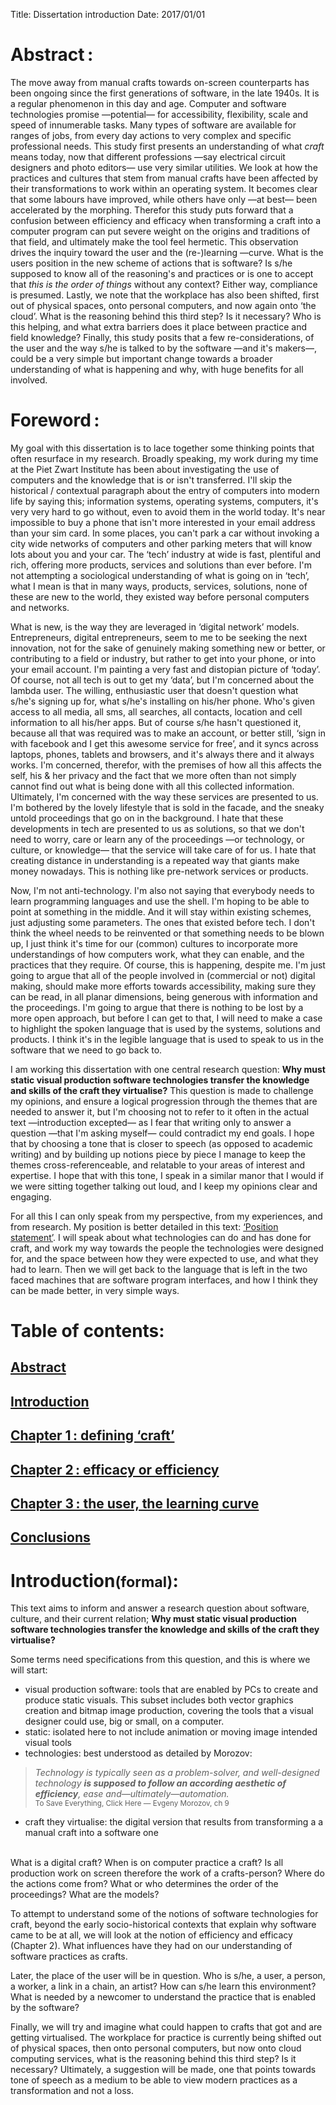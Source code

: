 Title: Dissertation introduction
Date: 2017/01/01

# Abstract :
The move away from manual crafts towards on-screen counterparts has been ongoing since the first generations of software, in the late 1940s. It is a regular phenomenon in this day and age. Computer and software technologies promise —potential— for accessibility, flexibility, scale and speed of innumerable tasks. Many types of software are available for ranges of jobs, from every day actions to very complex and specific professional needs. This study first presents an understanding of what *craft* means today, now that different professions —say electrical circuit designers and photo editors— use very similar utilities. We look at how the practices and cultures that stem from manual crafts have been affected by their transformations to work within an operating system. It becomes clear that some labours have improved, while others have only —at best— been accelerated by the morphing. Therefor this study puts forward that a confusion between efficiency and efficacy when transforming a craft into a computer program can put severe weight on the origins and traditions of that field, and ultimately make the tool feel hermetic. <!--(tentatively answering the question relative to why it is important that tools and practice transfer culture and knowledge)--> This observation drives the inquiry toward the user and the (re-)learning —curve. What is the users position in the new scheme of actions that is software? Is s/he supposed to know all of the reasoning's and practices or is one to accept that *this is the order of things* without any context? Either way, compliance is presumed. Lastly, we note that the workplace has also been shifted, first out of physical spaces, onto personal computers, and now again onto ‘the cloud’. What is the reasoning behind this third step? Is it necessary? Who is this helping, and what extra barriers does it place between practice and field knowledge? Finally, this study posits that a few re-considerations, of the user and the way s/he is talked to by the software —and it's makers—, could be a very simple but important change towards a broader understanding of what is happening and why, with huge benefits for all involved.

# Foreword :

My goal with this dissertation is to lace together some thinking points that often resurface in my research. Broadly speaking, my work during my time at the Piet Zwart Institute has been about investigating the use of computers and the knowledge that is or isn't transferred. I'll skip the historical / contextual paragraph about the entry of computers into modern life by saying this; information systems, operating systems, computers, it's very very hard to go without, even to avoid them in the world today. It's near impossible to buy a phone that isn't more interested in your email address than your sim card. In some places, you can't park a car without invoking a city wide networks of computers and other parking meters that will know lots about you and your car. The ‘tech’ industry at wide is fast, plentiful and rich, offering more products, services and solutions than ever before. I'm not attempting a sociological understanding of what is going on in ‘tech’, what I mean is that in many ways, products, services, solutions, none of these are new to the world, they existed way before personal computers and networks.

What is new, is the way they are leveraged in ‘digital network’ models. Entrepreneurs, digital entrepreneurs, seem to me to be seeking the next innovation, not for the sake of genuinely making something new or better, or contributing to a field or industry, but rather to get into your phone, or into your email account. I'm painting a very fast and distopian picture of ‘today’. Of course, not all tech is out to get my ‘data’, but I'm concerned about the lambda user. The willing, enthusiastic user that doesn't question what s/he's signing up for, what s/he's installing on his/her phone. Who's given access to all media, all sms, all searches, all contacts, location and cell information to all his/her apps. But of course s/he hasn't questioned it, because all that was required was to make an account, or better still, ‘sign in with facebook and I get this awesome service for free’, and it syncs across laptops, phones, tablets and browsers, and it's always there and it always works. I'm concerned, therefor, with the premises of how all this affects the self, his & her privacy and the fact that we more often than not simply cannot find out what is being done with all this collected information. Ultimately, I'm concerned with the way these services are presented to us. I'm bothered by the lovely lifestyle that is sold in the facade, and the sneaky untold proceedings that go on in the background. I hate that these developments in tech are presented to us as solutions, so that we don't need to worry, care or learn any of the proceedings —or technology, or culture, or knowledge— that the service will take care of for us. I hate that creating distance in understanding is a repeated way that giants make money nowadays. This is nothing like pre-network services or products.

Now, I'm not anti-technology. I'm also not saying that everybody needs to learn programming languages and use the shell. I'm hoping to be able to point at something in the middle. And it will stay within existing schemes, just adjusting some parameters. The ones that existed before tech. I don't think the wheel needs to be reinvented or that something needs to be blown up, I just think it's time for our (common) cultures to incorporate more understandings of how computers work, what they can enable, and the practices that they require. Of course, this is happening, despite me. I'm just going to argue that all of the people involved in (commercial or not) digital making, should make more efforts towards accessibility, making sure they can be read, in all planar dimensions, being generous with information and the proceedings. I'm going to argue that there is nothing to be lost by a more open approach, but before I can get to that, I will need to make a case to highlight the spoken language that is used by the systems, solutions and products. I think it's in the legible language that is used to speak to us in the software that we need to go back to.

I am working this dissertation with one central research question: **Why must static visual production software technologies transfer the knowledge and skills of the craft they virtualise?** This question is made to challenge my opinions, and ensure a logical progression through the themes that are needed to answer it, but I'm choosing not to refer to it often in the actual text —introduction excepted— as I fear that writing only to answer a question —that I'm asking myself— could contradict my end goals. I hope that by choosing a tone that is closer to speech (as opposed to academic writing) and by building up notions piece by piece I manage to keep the themes cross-referenceable, and relatable to your areas of interest and expertise. I hope that with this tone, I speak in a similar manor that I would if we were sitting together talking out loud, and I keep my opinions clear and engaging.

For all this I can only speak from my perspective, from my experiences, and from research. My position is better detailed in this text: [‘Position statement’](/position-statement.html). I will speak about what technologies can do and has done for craft, and work my way towards the people the technologies were designed for, and the space between how they were expected to use, and what they had to learn. Then we will get back to the language that is left in the two faced machines that are software program interfaces, and how I think they can be made better, in very simple ways.

# Table of contents:
## [Abstract](/dissertation-introduction.html)
## [Introduction](/dissertation-introduction.html)
## [Chapter 1 : defining ‘craft’](/chapter-1-defining-craft.html)
## [Chapter 2 : efficacy or efficiency](/chapter-2-efficacy-or-efficiency.html)
## [Chapter 3 : the user, the learning curve](/chapter-3-the-user-the-learning-curve.html)
## [Conclusions](/dissertation-conclusions.html)

# Introduction<small>(formal)</small>:
This text aims to inform and answer a research question about software, culture, and their current relation; **Why must static visual production software technologies transfer the knowledge and skills of the craft they virtualise?**

Some terms need specifications from this question, and this is where we will start:

* visual production software: tools that are enabled by PCs to create and produce static visuals. This subset includes both vector graphics creation and bitmap image production, covering the tools that a visual designer could use, big or small, on a computer.
* static: isolated here to not include animation or moving image intended visual tools
* technologies: best understood as detailed by Morozov:

> *Technology is typically seen as a problem-solver, and well-designed technology **is supposed to follow an according aesthetic of efficiency**, ease and—ultimately—automation.*
<br><small>To Save Everything, Click Here — Evgeny Morozov, ch 9</small>

* craft they virtualise: the digital version that results from transforming a a manual craft into a software one

<br>What is a digital craft? When is on computer practice a craft? Is all production work on screen therefore the work of a crafts-person? Where do the actions come from? What or who determines the order of the proceedings? What are the models?

To attempt to understand some of the notions of software technologies for craft, beyond the early socio-historical contexts that explain why software came to be at all, we will look at the notion of efficiency and efficacy (Chapter 2). What influences have they had on our understanding of software practices as crafts.

Later, the place of the user will be in question. Who is s/he, a user, a person, a worker, a link in a chain, an artist? How can s/he learn this environment? What is needed by a newcomer to understand the practice that is enabled by the software?

Finally, we will try and imagine what could happen to crafts that got and are getting virtualised. The workplace for practice is currently being shifted out of physical spaces, then onto personal computers, but now onto cloud computing services, what is the reasoning behind this third step? Is it necessary? Ultimately, a suggestion will be made, one that points towards tone of speech as a medium to be able to view modern practices as a transformation and not a loss.
